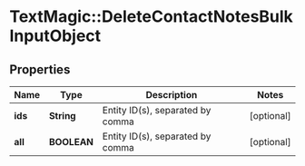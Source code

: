 # TextMagic::DeleteContactNotesBulkInputObject

## Properties
Name | Type | Description | Notes
------------ | ------------- | ------------- | -------------
**ids** | **String** | Entity ID(s), separated by comma | [optional] 
**all** | **BOOLEAN** | Entity ID(s), separated by comma | [optional] 


